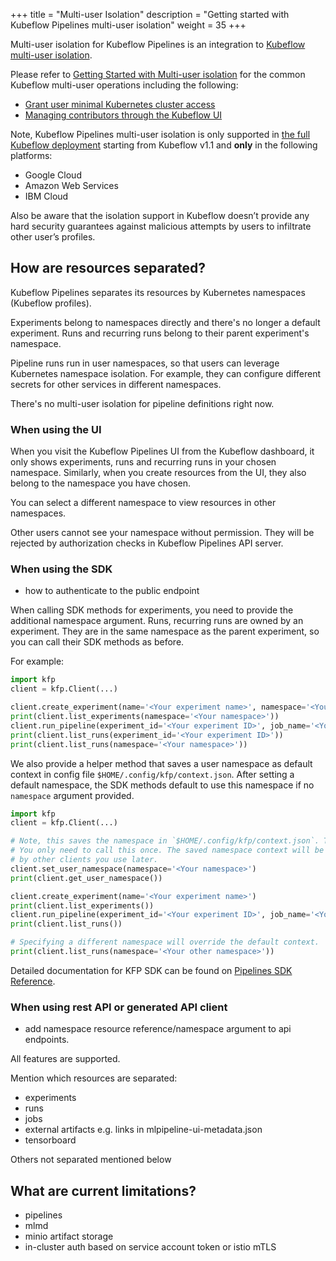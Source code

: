 +++
title = "Multi-user Isolation"
description = "Getting started with Kubeflow Pipelines multi-user isolation"
weight = 35
+++

Multi-user isolation for Kubeflow Pipelines is an integration to [Kubeflow multi-user isolation](/docs/components/multi-tenancy/).

Please refer to [Getting Started with Multi-user isolation](/docs/components/multi-tenancy/getting-started/)
for the common Kubeflow multi-user operations including the following:

* [Grant user minimal Kubernetes cluster access](/docs/components/multi-tenancy/getting-started/#pre-requisites-grant-user-minimal-kubernetes-cluster-access)
* [Managing contributors through the Kubeflow UI](/docs/components/multi-tenancy/getting-started/#managing-contributors-through-the-kubeflow-ui)
<!-- TODO(Bobgy): document Grant user GCP permissions in above doc -->

Note, Kubeflow Pipelines multi-user isolation is only supported in
[the full Kubeflow deployment](/docs/pipelines/installation/overview/#full-kubeflow-deployment)
starting from Kubeflow v1.1 and **only** in the following platforms:

* Google Cloud
* Amazon Web Services
* IBM Cloud

Also be aware that the isolation support in Kubeflow doesn’t provide any hard
security guarantees against malicious attempts by users to infiltrate other
user’s profiles.
 
## How are resources separated?

Kubeflow Pipelines separates its resources by Kubernetes namespaces (Kubeflow profiles).

Experiments belong to namespaces directly and there's no longer a default
experiment. Runs and recurring runs belong to their parent experiment's namespace.

Pipeline runs run in user namespaces, so that users can leverage Kubernetes
namespace isolation. For example, they can configure different secrets for other
services in different namespaces.

There's no multi-user isolation for pipeline definitions right now.

### When using the UI

When you visit the Kubeflow Pipelines UI from the Kubeflow dashboard, it only shows
experiments, runs and recurring runs in your chosen namespace. Similarly, when
you create resources from the UI, they also belong to the namespace you have
chosen.

You can select a different namespace to view resources in other namespaces.

Other users cannot see your namespace without permission. They will be rejected by
authorization checks in Kubeflow Pipelines API server.

<!---
#### Configuring Google Cloud permissions for namespace
#### Granting Google Cloud permissions to UI Artifact Preview and Visualization

For artifacts stored on Google Cloud Storage (GCS), Kubeflow Pipelines deploys
artifact fetcher servers on user namespaces. The servers use `default-editor`
Kubernetes service account, so that they are using the same Google service
account as pipeline runs.
-->

### When using the SDK

* <!-- this should be in GCP pipelines - auth doc --> how to authenticate to the public endpoint

When calling SDK methods for experiments, you need to provide the additional
namespace argument. Runs, recurring runs are owned by an experiment. They are
in the same namespace as the parent experiment, so you can call their SDK
methods as before.

For example:

```python
import kfp
client = kfp.Client(...)

client.create_experiment(name='<Your experiment name>', namespace='<Your namespace>')
print(client.list_experiments(namespace='<Your namespace>'))
client.run_pipeline(experiment_id='<Your experiment ID>', job_name='<Your job ID>', pipeline_id='<Your pipeline ID>')
print(client.list_runs(experiment_id='<Your experiment ID>'))
print(client.list_runs(namespace='<Your namespace>'))
```

We also provide a helper method that saves a user namespace as default context
in config file `$HOME/.config/kfp/context.json`. After setting a default
namespace, the SDK methods default to use this namespace if no `namespace`
argument provided.

```python
import kfp
client = kfp.Client(...)

# Note, this saves the namespace in `$HOME/.config/kfp/context.json`. Therefore,
# You only need to call this once. The saved namespace context will be picked up
# by other clients you use later.
client.set_user_namespace(namespace='<Your namespace>')
print(client.get_user_namespace())

client.create_experiment(name='<Your experiment name>')
print(client.list_experiments())
client.run_pipeline(experiment_id='<Your experiment ID>', job_name='<Your job ID>', pipeline_id='<Your pipeline ID>')
print(client.list_runs())

# Specifying a different namespace will override the default context.
print(client.list_runs(namespace='<Your other namespace>'))
```

Detailed documentation for KFP SDK can be found on
[Pipelines SDK Reference](https://kubeflow-pipelines.readthedocs.io/en/latest/source/kfp.client.html).

### When using rest API or generated API client

* add namespace resource reference/namespace argument to api endpoints.

All features are supported.

Mention which resources are separated:
* experiments
* runs
* jobs
* external artifacts e.g. links in mlpipeline-ui-metadata.json
* tensorboard

Others not separated mentioned below

## What are current limitations?

* pipelines
* mlmd
* minio artifact storage
* in-cluster auth based on service account token or istio mTLS
